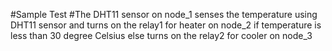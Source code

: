 #Sample Test
#The DHT11 sensor on node_1 senses the temperature using DHT11 sensor and turns on the relay1 for heater on node_2 if temperature is less than 30 degree Celsius else turns on the relay2 for cooler on node_3  
